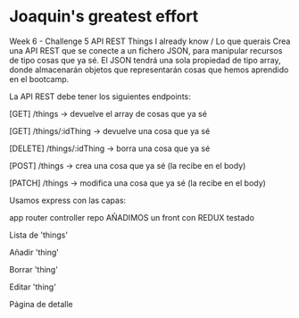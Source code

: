 # Joaquin's greatest effort

Week 6 - Challenge 5
API REST Things I already know / Lo que querais
Crea una API REST que se conecte a un fichero JSON, para manipular recursos de tipo cosas que ya sé. El JSON tendrá una sola propiedad de tipo array, donde almacenarán objetos que representarán cosas que hemos aprendido en el bootcamp.

La API REST debe tener los siguientes endpoints:

[GET] /things -> devuelve el array de cosas que ya sé

[GET] /things/:idThing -> devuelve una cosa que ya sé

[DELETE] /things/:idThing -> borra una cosa que ya sé

[POST] /things -> crea una cosa que ya sé (la recibe en el body)

[PATCH] /things -> modifica una cosa que ya sé (la recibe en el body)

Usamos express con las capas:

app
router
controller
repo
AÑADIMOS un front con REDUX testado

Lista de 'things'

Añadir 'thing'

Borrar 'thing'

Editar 'thing'

Página de detalle
